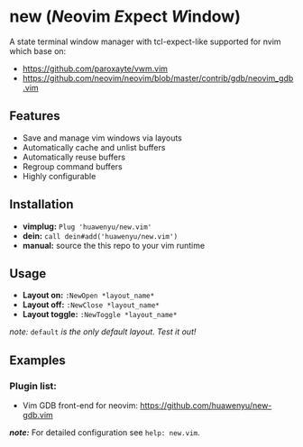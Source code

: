 # new (*N*eovim *E*xpect *W*indow)
A state terminal window manager with tcl-expect-like supported for nvim which base on:
- https://github.com/paroxayte/vwm.vim
- https://github.com/neovim/neovim/blob/master/contrib/gdb/neovim_gdb.vim

## Features

* Save and manage vim windows via layouts
* Automatically cache and unlist buffers
* Automatically reuse buffers
* Regroup command buffers
* Highly configurable

## Installation

* **vimplug:** `Plug 'huawenyu/new.vim'`
* **dein:** `call dein#add('huawenyu/new.vim')`
* **manual:** source the this repo to your vim runtime

## Usage

* **Layout on:**      `:NewOpen *layout_name*`
* **Layout off:**     `:NewClose *layout_name*`
* **Layout toggle:**  `:NewToggle *layout_name*`

*note:* `default` *is the only default layout. Test it out!*

## Examples

### Plugin list:
- Vim GDB front-end for neovim: https://github.com/huawenyu/new-gdb.vim

**_note:_** For detailed configuration see `help: new.vim`.

